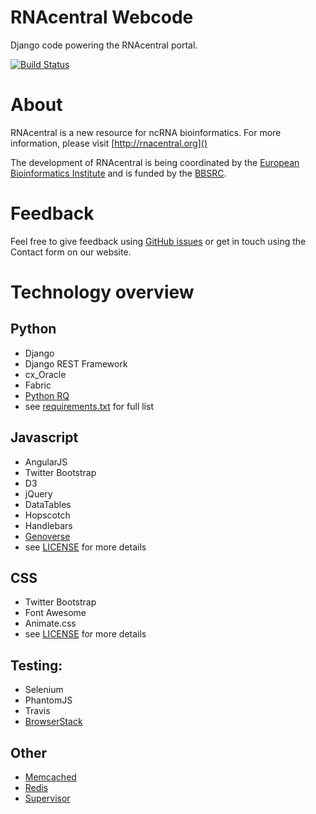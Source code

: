 # RNAcentral Webcode

Django code powering the RNAcentral portal.

[![Build Status](https://travis-ci.org/RNAcentral/rnacentral-webcode.svg?branch=django)](https://travis-ci.org/RNAcentral/rnacentral-webcode)

# About

RNAcentral is a new resource for ncRNA bioinformatics. For more information,
please visit [http://rnacentral.org]()

The development of RNAcentral is being coordinated by the
[European Bioinformatics Institute](http://www.ebi.ac.uk) and is funded by the
[BBSRC](http://www.bbsrc.ac.uk).

# Feedback

Feel free to give feedback using [GitHub issues](https://github.com/RNAcentral/rnacentral-webcode/issues)
or get in touch using the Contact form on our website.

# Technology overview

## Python

* Django
* Django REST Framework
* cx_Oracle
* Fabric
* [Python RQ](http://python-rq.org/)
* see [requirements.txt](https://github.com/RNAcentral/rnacentral-webcode/blob/django/rnacentral/requirements.txt)
for full list

## Javascript

* AngularJS
* Twitter Bootstrap
* D3
* jQuery
* DataTables
* Hopscotch
* Handlebars
* [Genoverse](http://genoverse.org)
* see [LICENSE](https://github.com/RNAcentral/rnacentral-webcode/blob/django/LICENSE) for more details

## CSS

* Twitter Bootstrap
* Font Awesome
* Animate.css
* see [LICENSE](https://github.com/RNAcentral/rnacentral-webcode/blob/django/LICENSE) for more details

## Testing:
* Selenium
* PhantomJS
* Travis
* [BrowserStack](http://browserstack.com)

## Other
* [Memcached](http://memcached.org/)
* [Redis](http://redis.io/)
* [Supervisor](http://supervisord.org/)
